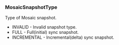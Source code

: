 ### MosaicSnapshotType
Type of Mosaic snapshot.

- INVALID - Invalid snapshot type.
- FULL - Full(initial) sync snapshot.
- INCREMENTAL - Incremental(delta) sync snapshot.
